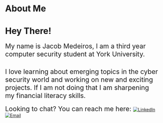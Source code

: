 # About Me


# Hey There!

<span style="font-family:; font-size:16pt"> My name is Jacob Medeiros, I am a third year computer security student at York University. </span>
<br></br>

<span style="font-family:; font-size:16pt">I love learning about emerging topics in the cyber security world and working on new 
and exciting projects. If I am not doing that I am sharpening my financial literacy 
skills. </span>
<br></br>
<span style="font-family:; font-size:16pt">Looking to chat? You can reach me here: </span>
[![LinkedIn](https://cdn-icons-png.flaticon.com/32/61/61109.png)][linkedin][![Email](https://cdn-icons-png.flaticon.com/32/552/552486.png)][email]


[linkedin]: https://www.linkedin.com/in/jacob-medeiros-8128061bb/ "JacobM's LinkedIn"
[email]: mailto:jacobm0813@gmail.com "JacobM's email"


